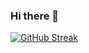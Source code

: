 ### Hi there 👋

[![GitHub Streak](http://github-readme-streak-stats.herokuapp.com?user=ThalysSilva&theme=dracula&hide_border=true)](https://git.io/streak-stats)

<!--
**ThalysSilva/ThalysSilva** is a ✨ _special_ ✨ repository because its `README.md` (this file) appears on your GitHub profile.

Here are some ideas to get you started:

- 🔭 I’m currently working on ...
- 🌱 I’m currently learning ...
- 👯 I’m looking to collaborate on ...
- 🤔 I’m looking for help with ...
- 💬 Ask me about ...
- 📫 How to reach me: ...
- 😄 Pronouns: ...
- ⚡ Fun fact: ...
-->
